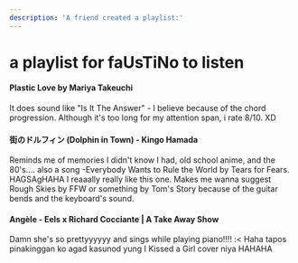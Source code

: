```yaml
---
description: 'A friend created a playlist:'
---
```


# a playlist for faUsTiNo to listen

#### Plastic Love  by Mariya Takeuchi

It does sound like "Is It The Answer" - I believe because of the chord progression. Although it's too long for my attention span, i rate 8/10. XD

#### 街のドルフィン \(Dolphin in Town\) - Kingo Hamada

Reminds me of memories I didn't know I had, old school anime, and the 80's.... also a song -Everybody Wants to Rule the World by Tears for Fears.  HAGSAgHAHA I reaaally really like this one. Makes me wanna suggest Rough Skies by FFW or something by Tom's Story because of the guitar bends and the keyboard's sound.

#### Angèle - Eels x Richard Cocciante \| A Take Away Show

Damn she's so prettyyyyyy and sings while playing piano!!!! :&lt; Haha tapos pinakinggan ko agad kasunod yung I Kissed a Girl cover niya HAHAHA 

